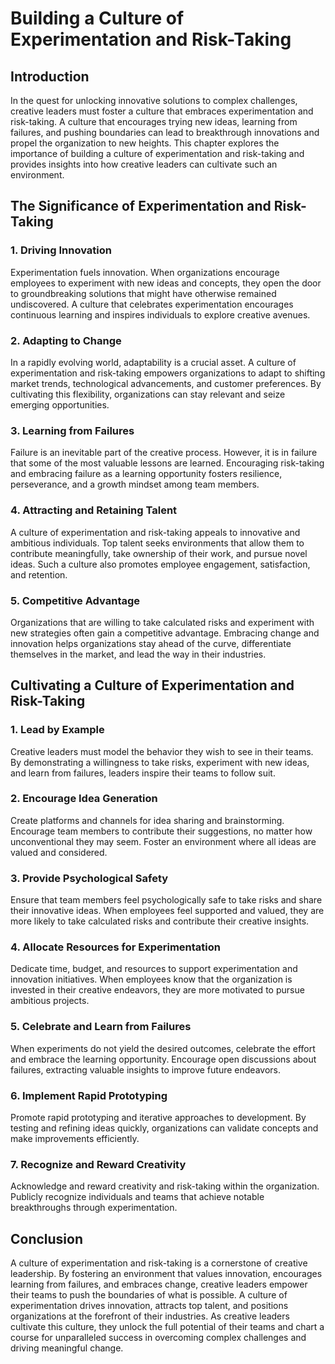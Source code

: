 # Building a Culture of Experimentation and Risk-Taking

## Introduction

In the quest for unlocking innovative solutions to complex challenges, creative leaders must foster a culture that embraces experimentation and risk-taking. A culture that encourages trying new ideas, learning from failures, and pushing boundaries can lead to breakthrough innovations and propel the organization to new heights. This chapter explores the importance of building a culture of experimentation and risk-taking and provides insights into how creative leaders can cultivate such an environment.

## The Significance of Experimentation and Risk-Taking

### 1\. **Driving Innovation**

Experimentation fuels innovation. When organizations encourage employees to experiment with new ideas and concepts, they open the door to groundbreaking solutions that might have otherwise remained undiscovered. A culture that celebrates experimentation encourages continuous learning and inspires individuals to explore creative avenues.

### 2\. **Adapting to Change**

In a rapidly evolving world, adaptability is a crucial asset. A culture of experimentation and risk-taking empowers organizations to adapt to shifting market trends, technological advancements, and customer preferences. By cultivating this flexibility, organizations can stay relevant and seize emerging opportunities.

### 3\. **Learning from Failures**

Failure is an inevitable part of the creative process. However, it is in failure that some of the most valuable lessons are learned. Encouraging risk-taking and embracing failure as a learning opportunity fosters resilience, perseverance, and a growth mindset among team members.

### 4\. **Attracting and Retaining Talent**

A culture of experimentation and risk-taking appeals to innovative and ambitious individuals. Top talent seeks environments that allow them to contribute meaningfully, take ownership of their work, and pursue novel ideas. Such a culture also promotes employee engagement, satisfaction, and retention.

### 5\. **Competitive Advantage**

Organizations that are willing to take calculated risks and experiment with new strategies often gain a competitive advantage. Embracing change and innovation helps organizations stay ahead of the curve, differentiate themselves in the market, and lead the way in their industries.

## Cultivating a Culture of Experimentation and Risk-Taking

### 1\. **Lead by Example**

Creative leaders must model the behavior they wish to see in their teams. By demonstrating a willingness to take risks, experiment with new ideas, and learn from failures, leaders inspire their teams to follow suit.

### 2\. **Encourage Idea Generation**

Create platforms and channels for idea sharing and brainstorming. Encourage team members to contribute their suggestions, no matter how unconventional they may seem. Foster an environment where all ideas are valued and considered.

### 3\. **Provide Psychological Safety**

Ensure that team members feel psychologically safe to take risks and share their innovative ideas. When employees feel supported and valued, they are more likely to take calculated risks and contribute their creative insights.

### 4\. **Allocate Resources for Experimentation**

Dedicate time, budget, and resources to support experimentation and innovation initiatives. When employees know that the organization is invested in their creative endeavors, they are more motivated to pursue ambitious projects.

### 5\. **Celebrate and Learn from Failures**

When experiments do not yield the desired outcomes, celebrate the effort and embrace the learning opportunity. Encourage open discussions about failures, extracting valuable insights to improve future endeavors.

### 6\. **Implement Rapid Prototyping**

Promote rapid prototyping and iterative approaches to development. By testing and refining ideas quickly, organizations can validate concepts and make improvements efficiently.

### 7\. **Recognize and Reward Creativity**

Acknowledge and reward creativity and risk-taking within the organization. Publicly recognize individuals and teams that achieve notable breakthroughs through experimentation.

## Conclusion

A culture of experimentation and risk-taking is a cornerstone of creative leadership. By fostering an environment that values innovation, encourages learning from failures, and embraces change, creative leaders empower their teams to push the boundaries of what is possible. A culture of experimentation drives innovation, attracts top talent, and positions organizations at the forefront of their industries. As creative leaders cultivate this culture, they unlock the full potential of their teams and chart a course for unparalleled success in overcoming complex challenges and driving meaningful change.
